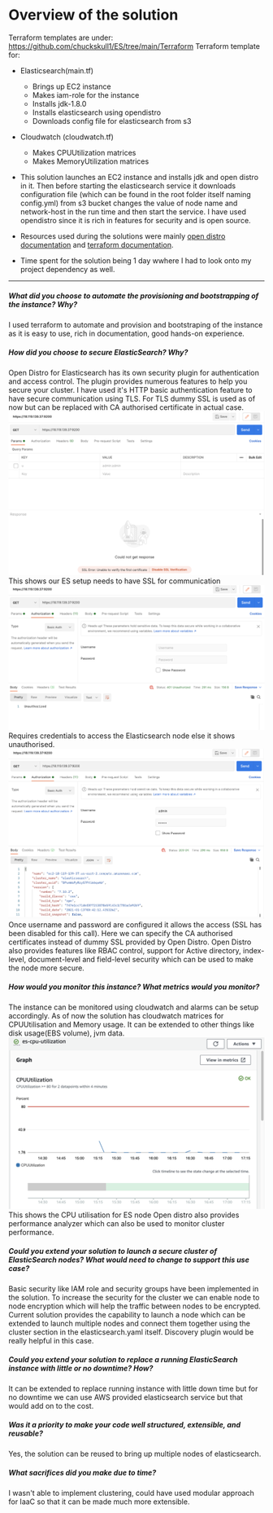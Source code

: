 # Overview of the solution
Terraform templates are under: https://github.com/chuckskull1/ES/tree/main/Terraform
Terraform template for:
- Elasticsearch(main.tf)
  - Brings up EC2 instance
  - Makes iam-role for the instance
  - Installs jdk-1.8.0
  - Installs elasticsearch using opendistro
  - Downloads config file for elasticsearch from s3
- Cloudwatch (cloudwatch.tf)
   - Makes CPUUtilization matrices
   - Makes MemoryUtilization matrices

- This solution launches an EC2 instance and installs jdk and open distro in it. Then before starting the elasticsearch service it downloads configuration file (which can be found in the root folder itself naming config.yml) from s3 bucket changes the value of node name and network-host in the run time and then start the service. I have used opendistro since it is rich in features for security and is open source.

- Resources used during the solutions were mainly [open distro documentation](https://opendistro.github.io/for-elasticsearch-docs/docs/install/rpm/) and [terraform documentation](https://registry.terraform.io/providers/hashicorp/aws/latest/docs).

- Time spent for the solution being 1 day wwhere I had to look onto my project dependency as well.

---
##### What did you choose to automate the provisioning and bootstrapping of the instance? Why?
I used terraform to automate and provision and bootstraping of the instance as it is easy to use, rich in documentation, good hands-on experience.

##### How did you choose to secure ElasticSearch? Why?
Open Distro for Elasticsearch has its own security plugin for authentication and access control. The plugin provides numerous features to help you secure your cluster. I have used it's HTTP basic authentication feature to have secure communication using TLS. For TLS dummy SSL is used as of now but can be replaced with CA authorised certificate in actual case.
![Postman screenshot](screenshots/SSL.png)
This shows our ES setup needs to have SSL for communication
![Postman screenshot](screenshots/Unauthorised.png)
Requires credentials to access the Elasticsearch node else it shows unauthorised.
![Postman screenshot](screenshots/user.png)
Once username and password are configured it allows the access (SSL has been disabled for this call).
Here we can specify the CA authorised certificates instead of dummy SSL provided by Open Distro.
Open Distro also provides features like RBAC control, support for Active directory, index-level, document-level and field-level security which can be used to make the node more secure.

##### How would you monitor this instance? What metrics would you monitor?
The instance can be monitored using cloudwatch and alarms can be setup accordingly. As of now the solution has cloudwatch matrices for CPUUtilisation and Memory usage. It can be extended to other things like disk usage(EBS volume), jvm data. 
![Cloudwatch screenshot](screenshots/cpu.png)
This shows the CPU utilisation for ES node
Open distro also provides performance analyzer which can also be used to monitor cluster performance.

##### Could you extend your solution to launch a secure cluster of ElasticSearch nodes? What would need to change to support this use case?
Basic security like IAM role and security groups have been implemented in the solution. To increase the security for the cluster we can enable node to node encryption which will help the traffic between nodes to be encrypted.
Current solution provides the capability to launch a node which can be extended to launch multiple nodes and connect them together using the cluster section in the elasticsearch.yaml itself. Discovery plugin would be really helpful in this case.

##### Could you extend your solution to replace a running ElasticSearch instance with little or no downtime? How?
It can be extended to replace running instance with little down time but for no downtime we can use AWS provided elasticsearch service but that would add on to the cost.

##### Was it a priority to make your code well structured, extensible, and reusable?
Yes, the solution can be reused to bring up multiple nodes of elasticsearch.

##### What sacrifices did you make due to time?
I wasn't able to implement clustering, could have used modular approach for IaaC so that it can be made much more extensible.
